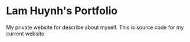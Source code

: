 Lam Huynh's Portfolio
============================

My private website for describe about myself. This is source code for my current website
